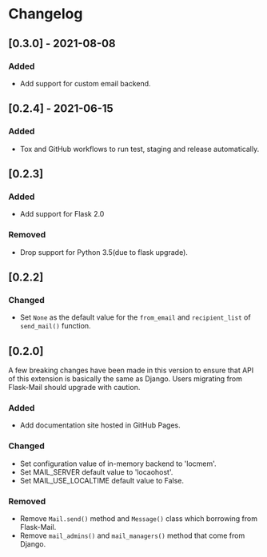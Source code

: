 # Changelog

## [0.3.0] - 2021-08-08

### Added

- Add support for custom email backend.

## [0.2.4] - 2021-06-15

### Added

- Tox and GitHub workflows to run test, staging and release automatically.

## [0.2.3]

### Added

- Add support for Flask 2.0

### Removed

- Drop support for Python 3.5(due to flask upgrade).

## [0.2.2]

### Changed

- Set `None` as the default value for the `from_email` and `recipient_list` of `send_mail()` function.

## [0.2.0]

A few breaking changes have been made in this version to ensure that API of this extension is basically the same as Django.
Users migrating from Flask-Mail should upgrade with caution.

### Added

- Add documentation site hosted in GitHub Pages.

### Changed

- Set configuration value of in-memory backend to 'locmem'.
- Set MAIL_SERVER default value to 'locaohost'.
- Set MAIL_USE_LOCALTIME default value to False.

### Removed

- Remove `Mail.send()` method and `Message()` class which borrowing from Flask-Mail.
- Remove `mail_admins()` and `mail_managers()` method that come from Django.
